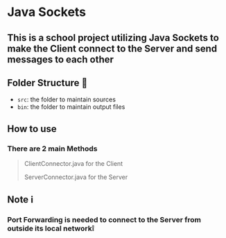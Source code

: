 # Java Sockets

## This is a school project utilizing Java Sockets to make the Client connect to the Server and send messages to each other

## Folder Structure 📁

- `src`: the folder to maintain sources
- `bin`: the folder to maintain output files

## How to use

### There are 2 main Methods

> ClientConnector.java for the Client
>
> ServerConnector.java for the Server

## Note ℹ️

### Port Forwarding is needed to connect to the Server from outside its local network❕
